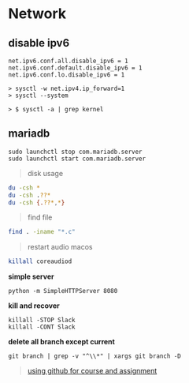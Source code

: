 # Network

## disable ipv6

```
net.ipv6.conf.all.disable_ipv6 = 1
net.ipv6.conf.default.disable_ipv6 = 1
net.ipv6.conf.lo.disable_ipv6 = 1

> sysctl -w net.ipv4.ip_forward=1
> sysctl --system

> $ sysctl -a | grep kernel
```

## mariadb

```
sudo launchctl stop com.mariadb.server
sudo launchctl start com.mariadb.server
```

> disk usage

```bash
du -csh *
du -csh .??*
du -csh {.??*,*}
```

> find file

```bash
find . -iname "*.c"
```

> restart audio macos

```bash
killall coreaudiod
```

**simple server**

`python -m SimpleHTTPServer 8080`

**kill and recover**
```
killall -STOP Slack
killall -CONT Slack
```

**delete all branch except current**
```
git branch | grep -v "^\\*" | xargs git branch -D 
```

> [using github for course and assignment](http://www.alecjacobson.com/weblog/?p=4700)